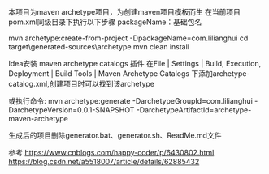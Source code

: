 本项目为maven archetype项目，为创建maven项目模板而生
在当前项目pom.xml同级目录下执行以下步骤
packageName：基础包名

mvn archetype:create-from-project -DpackageName=com.lilianghui
cd target\generated-sources\archetype
mvn clean install

Idea安装 maven archetype catalogs 插件
在File | Settings | Build, Execution, Deployment | Build Tools | Maven Archetype Catalogs
下添加archetype-catalog.xml,创建项目时可以找到该archetype

或执行命令:
mvn archetype:generate -DarchetypeGroupId=com.lilianghui -DarchetypeVersion=0.0.1-SNAPSHOT -DarchetypeArtifactId=archetype-maven-archetype

生成后的项目删除generator.bat、generator.sh、ReadMe.md文件

参考
https://www.cnblogs.com/happy-coder/p/6430802.html
https://blog.csdn.net/a5518007/article/details/62885432
 